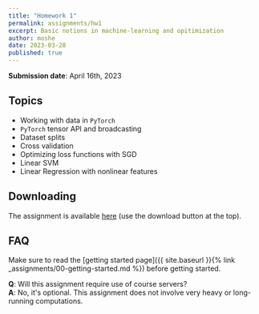 ```yaml
---
title: "Homework 1"
permalink: assignments/hw1
excerpt: Basic notions in machine-learning and opitimization
author: moshe
date: 2023-03-28
published: true
---
```


**Submission date**: April 16th, 2023

## Topics

- Working with data in `PyTorch`
- `PyTorch` tensor API and broadcasting
- Dataset splits
- Cross validation
- Optimizing loss functions with SGD
- Linear SVM
- Linear Regression with nonlinear features

## Downloading

The assignment is available
[here](https://technionmail-my.sharepoint.com/:u:/g/personal/moshekimhi_campus_technion_ac_il/EevAd9QOKGdMhJK-eZLtttABnDsL-gHgA6ZwnKG3QdjMgg?e=WuqQWl)
(use the download button at the top).

## FAQ

Make sure to read the [getting started page]({{ site.baseurl }}{% link _assignments/00-getting-started.md %})
before getting started.

**Q**: Will this assignment require use of course servers?  
**A**: No, it's optional. This assignment does not involve very heavy or long-running
computations.

